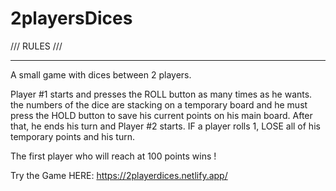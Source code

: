 # 2playersDices

/// RULES ///

---

A small game with dices between 2 players.

Player #1 starts and presses the ROLL button as many times as he wants. the numbers of the dice are stacking on a temporary board and he must press the HOLD button to save his current points on his main board. After that, he ends his turn and Player #2 starts. IF a player rolls 1, LOSE all of his temporary points and his turn.

The first player who will reach at 100 points wins !

Try the Game HERE: https://2playerdices.netlify.app/
